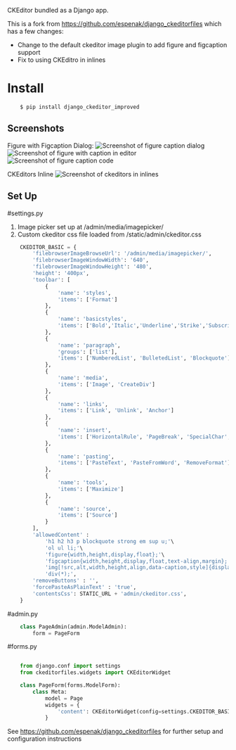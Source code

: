 CKEditor bundled as a Django app.

This is a fork from https://github.com/espenak/django_ckeditorfiles which has a few changes:

* Change to the default ckeditor image plugin to add figure and figcaption support
* Fix to using CKEditro in inlines


Install
=======

```
    $ pip install django_ckeditor_improved
```

Screenshots
-------

Figure with Figcaption Dialog:
![Screenshot of figure caption dialog](/../master/docs/1_dialog.png?raw=true "Figure caption dialog")
![Screenshot of figure with caption in editor](/../master/docs/2_editor.png?raw=true "Figure with caption in editor")
![Screenshot of figure caption code](/../master/docs/3_code.png?raw=true "Figure caption code")

CKEditors Inline
![Screenshot of ckeditors in inlines](/../master/docs/ckeditors_inline.png?raw=true "Inline editors")

Set Up
-------

#settings.py
1. Image picker set up at /admin/media/imagepicker/
2. Custom ckeditor css file loaded from /static/admin/ckeditor.css

```python
    CKEDITOR_BASIC = {
        'filebrowserImageBrowseUrl': '/admin/media/imagepicker/',
        'filebrowserImageWindowWidth': '640',
        'filebrowserImageWindowHeight': '480',
        'height': '400px',
        'toolbar': [
            {
                'name': 'styles',
                'items': ['Format']
            },
            {
                'name': 'basicstyles',
                'items': ['Bold','Italic','Underline','Strike','Subscript','Superscript']
            },
            {
                'name': 'paragraph',
                'groups': ['list'],
                'items': ['NumberedList', 'BulletedList', 'Blockquote']
            },
            {
                'name': 'media',
                'items': ['Image', 'CreateDiv']
            },
            {
                'name': 'links',
                'items': ['Link', 'Unlink', 'Anchor']
            },
            {
                'name': 'insert',
                'items': ['HorizontalRule', 'PageBreak', 'SpecialChar', 'Table', 'Iframe', 'Image']
            },
            {
                'name': 'pasting',
                'items': ['PasteText', 'PasteFromWord', 'RemoveFormat']
            },
            {
                'name': 'tools',
                'items': ['Maximize']
            },
            {
                'name': 'source',
                'items': ['Source']
            }       
        ],
        'allowedContent' : 
            'h1 h2 h3 p blockquote strong em sup u;'\
            'ol ul li;'\
            'figure{width,height,display,float};'\
            'figcaption{width,height,display,float,text-align,margin};'\
            'img[!src,alt,width,height,align,data-caption,style]{display,margin,float};'\
            'div(*);',
        'removeButtons' : '',
        'forcePasteAsPlainText' : 'true',
        'contentsCss': STATIC_URL + 'admin/ckeditor.css',
    }
```

#admin.py
```python
    class PageAdmin(admin.ModelAdmin):
        form = PageForm
```


#forms.py
```python
    
    from django.conf import settings
    from ckeditorfiles.widgets import CKEditorWidget

    class PageForm(forms.ModelForm):
        class Meta:
            model = Page
            widgets = {
                'content': CKEditorWidget(config=settings.CKEDITOR_BASIC)
            }
```

See https://github.com/espenak/django_ckeditorfiles for further setup and configuration instructions